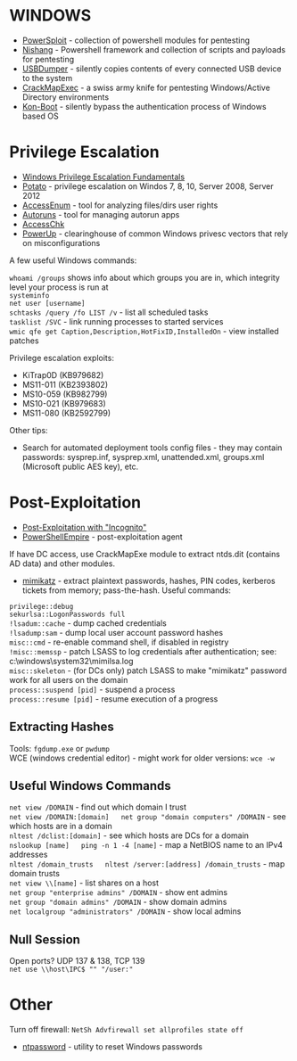 # WINDOWS

* [PowerSploit](https://github.com/PowerShellMafia/PowerSploit) - collection of powershell modules for pentesting
* [Nishang](https://github.com/samratashok/nishang) - Powershell framework and collection of scripts and payloads for pentesting
* [USBDumper](http://www.secuobs.com/USBDumper.rar) - silently copies contents of every connected USB device to the system
* [CrackMapExec](https://github.com/byt3bl33d3r/CrackMapExec) - a swiss army knife for pentesting Windows/Active Directory environments
* [Kon-Boot](http://www.piotrbania.com/all/kon-boot/) - silently bypass the authentication process of Windows based OS

Privilege Escalation
====================

* [Windows Privilege Escalation Fundamentals](http://www.fuzzysecurity.com/tutorials/16.html)
* [Potato](https://github.com/foxglovesec/Potato) - privilege escalation on Windos 7, 8, 10, Server 2008, Server 2012
* [AccessEnum](https://technet.microsoft.com/en-us/sysinternals/bb897332.aspx) - tool for analyzing files/dirs user rights
* [Autoruns](http://technet.microsoft.com/en-us/sysinternals/bb963902.aspx ) - tool for managing autorun apps
* [AccessChk](https://technet.microsoft.com/en-us/sysinternals/bb664922.aspx)
* [PowerUp](https://github.com/PowerShellMafia/PowerSploit/tree/master/Privesc) - clearinghouse of common Windows privesc vectors that rely on misconfigurations  

A few useful Windows commands:  

`whoami /groups` shows info about which groups you are in, which integrity level your process is run at  
`systeminfo`  
`net user [username]`  
`schtasks /query /fo LIST /v` - list all scheduled tasks  
`tasklist /SVC` - link running processes to started services  
`wmic qfe get Caption,Description,HotFixID,InstalledOn` - view installed patches

Privilege escalation exploits:

* KiTrap0D (KB979682)
* MS11-011 (KB2393802)
* MS10-059 (KB982799)
* MS10-021 (KB979683)
* MS11-080 (KB2592799)

Other tips:

* Search for automated deployment tools config files - they may contain passwords: sysprep.inf, sysprep.xml, unattended.xml, groups.xml (Microsoft public AES key), etc.


Post-Exploitation
=================

* [Post-Exploitation with "Incognito"](http://hardsec.net/post-exploitation-with-incognito/?lang=en)
* [PowerShellEmpire](https://github.com/powershellempire/empire) - post-exploitation agent  

If have DC access, use CrackMapExe module to extract ntds.dit (contains AD data) and other modules.  

* [mimikatz](https://github.com/gentilkiwi/mimikatz) - extract plaintext passwords, hashes, PIN codes, kerberos tickets from memory; pass-the-hash. Useful commands:  

`privilege::debug`  
`sekurlsa::LogonPasswords full`  
`!lsadum::cache` - dump cached credentials  
`!lsadump:sam` - dump local user account password hashes  
`misc::cmd` - re-enable command shell, if disabled in registry  
`!misc::memssp` - patch LSASS to log credentials after authentication; see: c:\windows\system32\mimilsa.log  
`misc::skeleton` - (for DCs only) patch LSASS to make "mimikatz" password work for all users on the domain  
`process::suspend [pid]` - suspend a process  
`process::resume [pid]` - resume execution of a progress  


Extracting Hashes
-----------------

Tools: `fgdump.exe` or `pwdump`  
WCE (windows credential editor) - might work for older versions: `wce -w`  


Useful Windows Commands
-----------------------

`net view /DOMAIN` - find out which domain I trust  
`net view /DOMAIN:[domain]  
net group "domain computers" /DOMAIN` - see which hosts are in a domain  
`nltest /dclist:[domain]` - see which hosts are DCs for a domain  
`nslookup [name]  
ping -n 1 -4 [name]` - map a NetBIOS name to an IPv4 addresses  
`nltest /domain_trusts  
nltest /server:[address] /domain_trusts` - map domain trusts  
`net view \\[name]` - list shares on a host  
`net group "enterprise admins" /DOMAIN` - show ent admins  
`net group "domain admins" /DOMAIN` - show domain admins  
`net localgroup "administrators" /DOMAIN` - show local admins  

Null Session
------------

Open ports? UDP 137 & 138, TCP 139  
`net use \\host\IPC$ "" "/user:"`


Other
=====

Turn off firewall: `NetSh Advfirewall set allprofiles state off`  
* [ntpassword](http://pogostick.net/~pnh/ntpasswd/) - utility to reset Windows passwords
